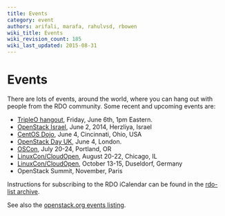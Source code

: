 ```yaml
---
title: Events
category: event
authors: arifali, marafa, rahulvsd, rbowen
wiki_title: Events
wiki_revision_count: 185
wiki_last_updated: 2015-08-31
---
```


# Events

There are lots of events, around the world, where you can hang out with people from the RDO community. Some recent and upcoming events are:

*   [TripleO hangout](Hangouts), Friday, June 6th, 1pm Eastern.
*   [OpenStack Israel](http://www.openstack-israel.org/), June 2, 2014, Herzliya, Israel
*   [CentOS Dojo](http://wiki.centos.org/Events/Dojo/Cincinnati2014), June 4, Cincinnati, Ohio, USA
*   [OpenStack Day UK](http://www.eventbooking.uk.com/openstack/home.html), June 4, London.
*   [OSCon](http://www.oscon.com/oscon2014), July 20-24, Portland, OR
*   [LinuxCon/CloudOpen](http://events.linuxfoundation.org/events/linuxcon-north-america), August 20-22, Chicago, IL
*   [LinuxCon/CloudOpen](http://events.linuxfoundation.org/events/linuxcon-europe), October 13-15, Duseldorf, Germany
*   OpenStack Summit, November, Paris

Instructions for subscribing to the RDO iCalendar can be found in the [rdo-list archive](https://www.redhat.com/archives/rdo-list/2014-January/msg00133.html).

See also the [openstack.org events listing](http://www.openstack.org/community/events/).
